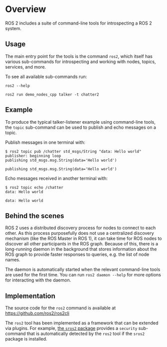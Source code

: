 # Overview

ROS 2 includes a suite of command-line tools for introspecting a ROS 2 system.

## Usage
The main entry point for the tools is the command `ros2`, which itself has various sub-commands for introspecting and working with nodes, topics, services, and more.

To see all available sub-commands run:

```
ros2 --help
```

```
ros2 run demo_nodes_cpp talker -t chatter2
```

## Example

To produce the typical talker-listener example using command-line tools, the `topic` sub-command can be used to publish and echo messages on a topic.

Publish messages in one terminal with:
```
$ ros2 topic pub /chatter std_msgs/String "data: Hello world"
publisher: beginning loop
publishing std_msgs.msg.String(data='Hello world')

publishing std_msgs.msg.String(data='Hello world')
```

Echo messages received in another terminal with:
```
$ ros2 topic echo /chatter
data: Hello world

data: Hello world
```

## Behind the scenes

ROS 2 uses a distributed discovery process for nodes to connect to each other.
As this process purposefully does not use a centralized discovery mechanism (like the ROS Master in ROS 1), it can take time for ROS nodes to discover all other participants in the ROS graph.
Because of this, there is a long-running daemon in the background that stores information about the ROS graph to provide faster responses to queries, e.g. the list of node names.

The daemon is automatically started when the relevant command-line tools are used for the first time.
You can run `ros2 daemon --help` for more options for interacting with the daemon.

## Implementation

The source code for the `ros2` command is available at https://github.com/ros2/ros2cli

The `ros2` tool has been implemented as a framework that can be extended via plugins.
For example, [the `sros2` package](https://github.com/ros2/sros2) provides a `security` sub-command that is automatically detected by the `ros2` tool if the `sros2` package is installed.
